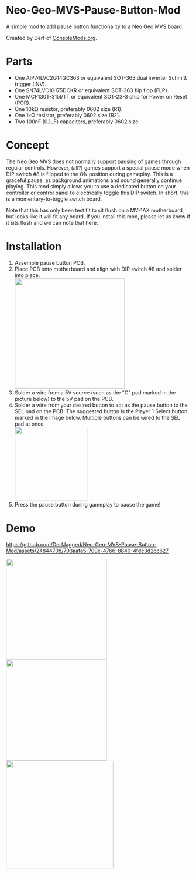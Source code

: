 # Neo-Geo-MVS-Pause-Button-Mod
A simple mod to add pause button functionality to a Neo Geo MVS board.

Created by Derf of [ConsoleMods.org](https://www.consolemods.org/wiki/Main_Page).

# Parts

* One AIP74LVC2G14GC363 or equivalent SOT-363 dual inverter Schmitt trigger (INV).
* One SN74LVC1G175DCKR or equivalent SOT-363 flip flop (FLP).
* One MCP130T-315I/TT or equivalent SOT-23-3 chip for Power on Reset (POR).
* One 10kΩ resistor, preferably 0602 size (R1).
* One 1kΩ resistor, preferably 0602 size (R2).
* Two 100nF (0.1µF) capacitors, preferably 0602 size.

# Concept

The Neo Geo MVS does not normally support pausing of games through regular controls. However, (all?) games support a special pause mode when DIP switch #8 is flipped to the ON position during gameplay. This is a graceful pause, as background animations and sound generally continue playing. This mod simply allows you to use a dedicated button on your controller or control panel to electrically toggle this DIP switch. In short, this is a momentary-to-toggle switch board.

Note that this has only been test fit to sit flush on a MV-1AX motherboard, but looks like it will fit any board. If you install this mod, please let us know if it sits flush and we can note that here.

# Installation

1. Assemble pause button PCB.
2. Place PCB onto motherboard and align with DIP switch #8 and solder into place. <br> <img src="https://www.consolemods.org/wiki/images/c/cc/MVS_Pause_Button_Install_1.jpg" width="auto" height="300px">
3. Solder a wire from a 5V source (such as the "C" pad marked in the picture below) to the 5V pad on the PCB.
4. Solder a wire from your desired button to act as the pause button to the SEL pad on the PCB. The suggested button is the Player 1 Select button marked in the image below. Multiple buttons can be wired to the SEL pad at once. <br> <img src="https://www.consolemods.org/wiki/images/8/80/MVS_Pause_Button_Install_2.jpg" width="auto" height="200px">
5. Press the pause button during gameplay to pause the game!

# Demo

https://github.com/DerfJagged/Neo-Geo-MVS-Pause-Button-Mod/assets/24844708/793aafa5-709e-4766-8840-4fdc3d2cc627


<img src="https://www.consolemods.org/wiki/images/f/f9/MVS_Pause_Button.jpg" width="auto" height="275"> <img src="https://www.consolemods.org/wiki/images/b/bc/MVS_Pause_Button_2.jpg" width="auto" height="275">
<img src="https://www.consolemods.org/wiki/images/0/03/MVS_Pause_Button_Schematic.jpg" width="auto" height="293">

